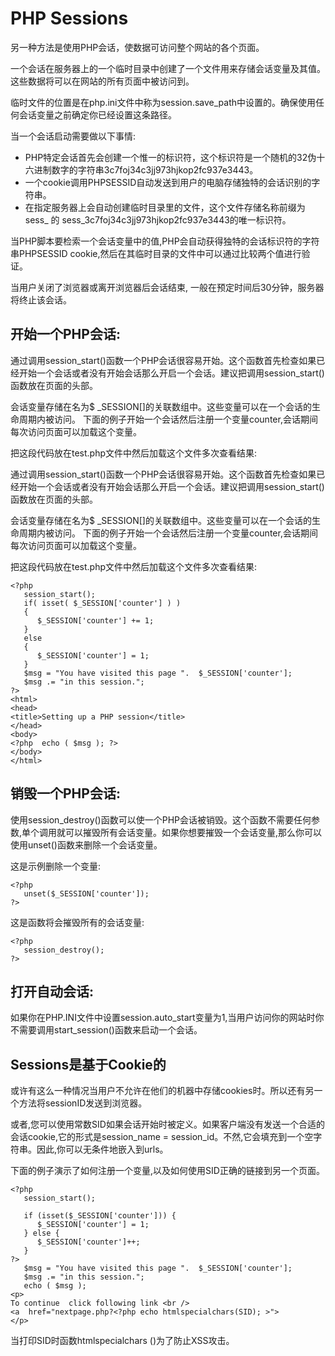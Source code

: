 

# PHP Sessions

另一种方法是使用PHP会话，使数据可访问整个网站的各个页面。

一个会话在服务器上的一个临时目录中创建了一个文件用来存储会话变量及其值。这些数据将可以在网站的所有页面中被访问到。

临时文件的位置是在php.ini文件中称为session.save_path中设置的。确保使用任何会话变量之前确定你已经设置这条路径。

当一个会话启动需要做以下事情: 　
　

* PHP特定会话首先会创建一个惟一的标识符，这个标识符是一个随机的32伪十六进制数字的字符串3c7foj34c3jj973hjkop2fc937e3443。　　　　
* 一个cookie调用PHPSESSID自动发送到用户的电脑存储独特的会话识别的字符串。
* 在指定服务器上会自动创建临时目录里的文件，这个文件存储名称前缀为sess_ 的 sess_3c7foj34c3jj973hjkop2fc937e3443的唯一标识符。

当PHP脚本要检索一个会话变量中的值,PHP会自动获得独特的会话标识符的字符串PHPSESSID cookie,然后在其临时目录的文件中可以通过比较两个值进行验证。

当用户关闭了浏览器或离开浏览器后会话结束, 一般在预定时间后30分钟，服务器将终止该会话。

## 开始一个PHP会话:

通过调用session_start()函数一个PHP会话很容易开始。这个函数首先检查如果已经开始一个会话或者没有开始会话那么开启一个会话。建议把调用session_start()函数放在页面的头部。

会话变量存储在名为$ _SESSION[]的关联数组中。这些变量可以在一个会话的生命周期内被访问。
下面的例子开始一个会话然后注册一个变量counter,会话期间每次访问页面可以加载这个变量。

把这段代码放在test.php文件中然后加载这个文件多次查看结果:

通过调用session_start()函数一个PHP会话很容易开始。这个函数首先检查如果已经开始一个会话或者没有开始会话那么开启一个会话。建议把调用session_start()函数放在页面的头部。

会话变量存储在名为$ _SESSION[]的关联数组中。这些变量可以在一个会话的生命周期内被访问。
下面的例子开始一个会话然后注册一个变量counter,会话期间每次访问页面可以加载这个变量。

把这段代码放在test.php文件中然后加载这个文件多次查看结果:

	<?php
	   session_start();
	   if( isset( $_SESSION['counter'] ) )
	   {
	      $_SESSION['counter'] += 1;
	   }
	   else
	   {
	      $_SESSION['counter'] = 1;
	   }
	   $msg = "You have visited this page ".  $_SESSION['counter'];
	   $msg .= "in this session.";
	?>
	<html>
	<head>
	<title>Setting up a PHP session</title>
	</head>
	<body>
	<?php  echo ( $msg ); ?>
	</body>
	</html>

## 销毁一个PHP会话:

使用session_destroy()函数可以使一个PHP会话被销毁。这个函数不需要任何参数,单个调用就可以摧毁所有会话变量。如果你想要摧毁一个会话变量,那么你可以使用unset()函数来删除一个会话变量。

这是示例删除一个变量:
	
	<?php
	   unset($_SESSION['counter']);
	?>

这是函数将会摧毁所有的会话变量:

	<?php
	   session_destroy();
	?>

## 打开自动会话:

如果你在PHP.INI文件中设置session.auto_start变量为1,当用户访问你的网站时你不需要调用start_session()函数来启动一个会话。

## Sessions是基于Cookie的
或许有这么一种情况当用户不允许在他们的机器中存储cookies时。所以还有另一个方法将sessionID发送到浏览器。

或者,您可以使用常数SID如果会话开始时被定义。如果客户端没有发送一个合适的会话cookie,它的形式是session_name = session_id。不然,它会填充到一个空字符串。因此,你可以无条件地嵌入到urls。

下面的例子演示了如何注册一个变量,以及如何使用SID正确的链接到另一个页面。

	<?php
	   session_start();
	
	   if (isset($_SESSION['counter'])) {
	      $_SESSION['counter'] = 1;
	   } else {
	      $_SESSION['counter']++;
	   }
	?>
	   $msg = "You have visited this page ".  $_SESSION['counter'];
	   $msg .= "in this session.";
	   echo ( $msg );
	<p>
	To continue  click following link <br />
	<a  href="nextpage.php?<?php echo htmlspecialchars(SID); >">
	</p>

当打印SID时函数htmlspecialchars ()为了防止XSS攻击。